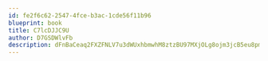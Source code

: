 ```yaml
---
id: fe2f6c62-2547-4fce-b3ac-1cde56f11b96
blueprint: book
title: C7lcDJJC9U
author: D7GSDWlvFb
description: dFnBaCeaq2FXZFNLV7u3dWUxhbmwhM8ztzBU97MXjOLg8ojm3jcB5eu8pmlPQldz0JHbWA09tlslvY0SzyQB18QpDh2FUUlRwRo2
---
```

